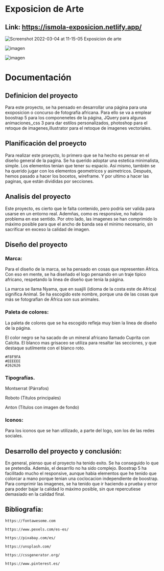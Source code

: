 # Exposicion de Arte
## Link: https://ismola-exposicion.netlify.app/

![Screenshot 2022-03-04 at 11-15-05 Exposicion de arte](https://user-images.githubusercontent.com/60386407/156744629-5aae771b-1c2f-410e-8d0c-967b4e08d9d8.png)

![imagen](https://user-images.githubusercontent.com/60386407/156919100-3c0846ac-6899-4127-8cb4-6e031e76dbf7.png)

![imagen](https://user-images.githubusercontent.com/60386407/157225066-802ca325-d0c0-40f3-ae65-26db44271289.png)

# Documentación

## Definicion del proyecto

Para este proyecto, se ha pensado en
desarrollar una página para una exoposicion
o concurso de fotografía africana. Para ello
se va a emplear boostrap 5 para los
componenetes de la página, JQuery para
algunas animaciones,,css 3 para dar estilos
personalizados, photoshop para el retoque
de imagenes,illustrator para el retoque
de imagenes vectoriales.

## Planificación del proeycto

Para realizar este proeycto, lo primero
que se ha hecho es pensar en el diseño
general de la pagina. Se ha querido
adoptar una estetica minimalista, 
simple. Los elementos tenian que tener 
su espacio. Así mismo, también se ha
querido jugar con los elementos
geometricos y asimetricos. Después, hemos
pasado a hacer los bocetos, wireframe.
Y por ultimo a hacer las paginas, que están
divididas por secciones.


## Analisis del proyecto

Este proyecto, es cierto que le falta
contenido, pero podría ser valida para usarse
en un entorno real. Ademñas, como es
responsive, no habría problema en  ese
sentido. Por otro lado, las imagenes se
han comprimido lo máximo posible para que
el ancho de banda sea el minimo necesario,
sin sacrificar en exceso la calidad de imagen.


## Diseño del proyecto


### Marca:

Para el diseño
de la marca,
se ha pensado
en cosas que
representen
África. Con eso
en mente, se ha
diseñado el logo
pensando en un
traje tipico africano, respetando la linea
de diseño que tenía la página.

La marca se llama Nyama, que en suajili
(idioma de la costa este de Africa)
significa Animal. Se ha escogido este 
nombre, porque una de las cosas que más
se fotografían de África son sus animales.

### Paleta de colores:

La paleta de colores que se ha escogido
refleja muy bien la linea de diseño de la
página.

El color negro se ha sacado de un mineral
africano llamado Cuprita con Calcita.
El blanco mas grisaceo se utiliza para 
resaltar las secciones, y que destaque
sutilmente con el blanco roto.

    #F8F9FA
    #EEEEEE
    #262626


### Tipografías.

Montserrat (Párrafos)

Roboto (Títulos principales)

Anton (Títulos con imagen de fondo)

### Iconos:

Para los iconos que se han utilizado, a
parte del logo, son los de las redes
sociales.

## Desarrollo del proyecto y conclusión:

En general, pienso que el proyecto ha
tenido exito. Se ha conseguido lo que 
se pretendía. Además, el desarrllo no ha 
sido complejo. Boostrap 5 ha facilitado
mucho el responsive, aunque habia
elementos que he tenido que colorcar a
mano porque tenian una coclocacion 
independiente de boostrap.
Para comprimir las imagenes, se ha tenido
que ir haciendo a prueba y error para poder
bajar la calidad lo máximo posible, sin que
repercutiese demasiado en la calidad final.


## Bibliografía:

    https://fontawesome.com

    https://www.pexels.com/es-es/

    https://pixabay.com/es/

    https://unsplash.com/

    https://cssgenerator.org/

    https://www.pinterest.es/

